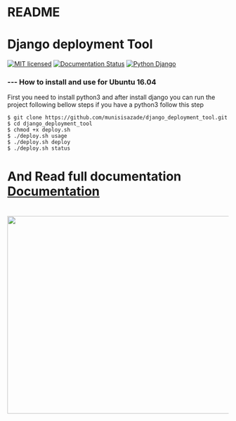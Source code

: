 # README #

# Django deployment Tool #

[![MIT licensed](https://img.shields.io/badge/license-MIT-blue.svg)](https://raw.githubusercontent.com/hyperium/hyper/master/LICENSE)
[![Documentation Status](https://readthedocs.org/projects/django-deployment-tool/badge/?version=latest)](http://django-deployment-tool.readthedocs.io/en/latest/?badge=latest)
[![Python Django](https://img.shields.io/badge/python-django-blue.svg)](http://django-deployment-tool.readthedocs.io/en/latest/?badge=latest)
### --- How to install and use for Ubuntu 16.04 ###

First you need to install python3 and after install django you can run the project following bellow steps
if you have a python3 follow this step
```
$ git clone https://github.com/munisisazade/django_deployment_tool.git
$ cd django_deployment_tool
$ chmod +x deploy.sh
$ ./deploy.sh usage
$ ./deploy.sh deploy
$ ./deploy.sh status
```
# And Read full documentation [Documentation](http://django-deployment-tool.readthedocs.io/en/latest/) #
#
<p align="center">
  <img src="https://im2.ezgif.com/tmp/ezgif-2-c12c77840c.gif" width="800" height="450">
</p>

